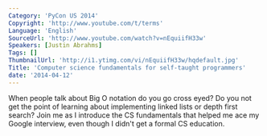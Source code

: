 ```yaml
---
Category: 'PyCon US 2014'
Copyright: 'http://www.youtube.com/t/terms'
Language: 'English'
SourceUrl: 'http://www.youtube.com/watch?v=nEquiifH33w'
Speakers: [Justin Abrahms]
Tags: []
ThumbnailUrl: 'http://i1.ytimg.com/vi/nEquiifH33w/hqdefault.jpg'
Title: 'Computer science fundamentals for self-taught programmers'
date: '2014-04-12'
---
```

When people talk about Big O notation do you go cross eyed? Do you not get the point of learning about implementing linked lists or depth first search? Join me as I introduce the CS fundamentals that helped me ace my Google interview, even though I didn't get a formal CS education.
